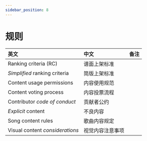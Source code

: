 ```yaml
---
sidebar_position: 8
---
```


# 规则

| 英文 | 中文 | 备注 |
| :-- | :-- | :-- |
| Ranking criteria (RC) | 谱面上架标准 |  |
| *Simplified* ranking criteria | 简版上架标准 |  |
| Content usage permissions | 内容使用规范 |  |
| Content voting process | 内容投票流程 |  |
| Contributor *code of conduct* | 贡献者公约 |  |
| *Explicit* content | 不良内容 |  |
| Song content rules | 歌曲内容规定 |  |
| Visual content *considerations* | 视觉内容注意事项 |  |

